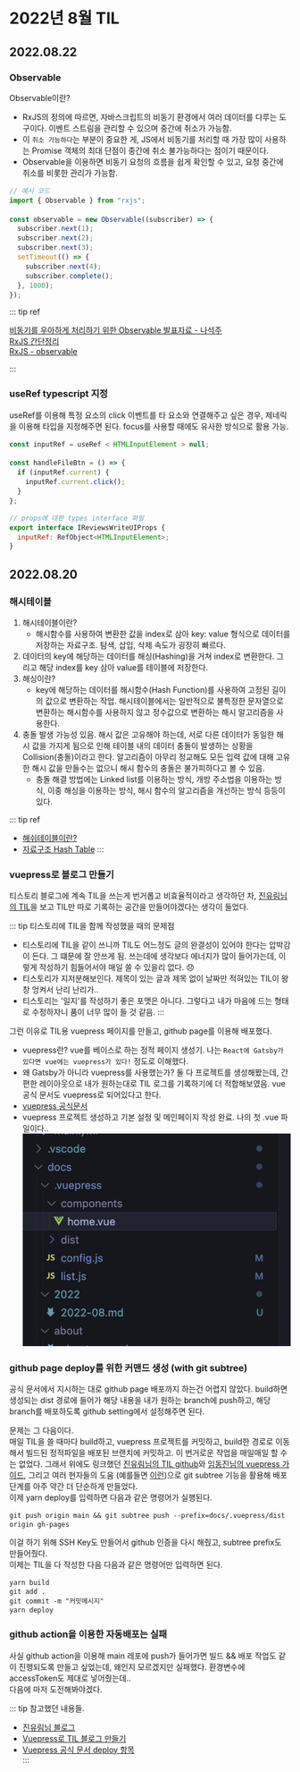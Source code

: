 # 2022년 8월 TIL

## 2022.08.22

### Observable

Observable이란?

- RxJS의 정의에 따르면, 자바스크립트의 비동기 환경에서 여러 데이터를 다루는 도구이다. 이벤트 스트림을 관리할 수 있으며 중간에 취소가 가능함.
- 이 `취소 가능하다`는 부분이 중요한 게, JS에서 비동기를 처리할 때 가장 많이 사용하는 Promise 객체의 최대 단점이 중간에 취소 불가능하다는 점이기 때문이다.
- Observable을 이용하면 비동기 요청의 흐름을 쉽게 확인할 수 있고, 요청 중간에 취소를 비롯한 관리가 가능함.

```js
// 예시 코드
import { Observable } from "rxjs";

const observable = new Observable((subscriber) => {
  subscriber.next(1);
  subscriber.next(2);
  subscriber.next(3);
  setTimeout(() => {
    subscriber.next(4);
    subscriber.complete();
  }, 1000);
});
```

::: tip ref

[비동기를 우아하게 처리하기 위한 Observable 발표자료 - 나석주](https://slides.com/seokjume/observable#/1-title)  
[RxJS 간단정리](https://pks2974.medium.com/rxjs-%EA%B0%84%EB%8B%A8%EC%A0%95%EB%A6%AC-41f67c37e028)  
[RxJS - observable](https://rxjs.dev/guide/observable)

:::

### useRef typescript 지정

useRef를 이용해 특정 요소의 click 이벤트를 타 요소와 연결해주고 싶은 경우, 제네릭을 이용해 타입을 지정해주면 된다. focus를 사용할 때에도 유사한 방식으로 활용 가능.

```js
const inputRef = useRef < HTMLInputElement > null;

const handleFileBtn = () => {
  if (inputRef.current) {
    inputRef.current.click();
  }
};
```

```js
// props에 대한 types interface 파일
export interface IReviewsWriteUIProps {
  inputRef: RefObject<HTMLInputElement>;
}
```

## 2022.08.20

### 해시테이블

1. 해시테이블이란?
   - 해시함수를 사용하여 변환한 값을 index로 삼아 key: value 형식으로 데이터를 저장하는 자료구조. 탐색, 삽입, 삭제 속도가 굉장히 빠르다.
2. 데이터의 key에 해당하는 데이터를 해싱(Hashing)을 거쳐 index로 변환한다. 그리고 해당 index를 key 삼아 value를 테이블에 저장한다.
3. 해싱이란?
   - key에 해당하는 데이터를 해시함수(Hash Function)를 사용하여 고정된 길이의 값으로 변환하는 작업. 해시테이블에서는 일반적으로 불특정한 문자열으로 변환하는 해시함수를 사용하지 않고 정수값으로 변환하는 해시 알고리즘을 사용한다.
4. 충돌 발생 가능성 있음. 해시 값은 고유해야 하는데, 서로 다른 데이터가 동일한 해시 값을 가지게 됨으로 인해 테이블 내의 데이터 충돌이 발생하는 상황을 Collision(충돌)이라고 한다. 알고리즘이 아무리 정교해도 모든 입력 값에 대해 고유한 해시 값을 만들수는 없으니 해시 함수의 충돌은 불가피하다고 볼 수 있음.
   - 충돌 해결 방법에는 Linked list를 이용하는 방식, 개방 주소법을 이용하는 방식, 이중 해싱을 이용하는 방식, 해시 함수의 알고리즘을 개선하는 방식 등등이 있다.

::: tip ref

- [해쉬테이블이란?](https://baeharam.netlify.app/posts/data%20structure/hash-table)
- [자료구조 Hash Table](https://luyin.tistory.com/191)
  :::

### vuepress로 블로그 만들기

티스토리 블로그에 계속 TIL을 쓰는게 번거롭고 비효율적이라고 생각하던 차, [진유림님의 TIL](http://milooy.github.io/TIL/)을 보고 TIL만 따로 기록하는 공간을 만들어야겠다는 생각이 들었다.

::: tip 티스토리에 TIL을 함께 작성했을 때의 문제점

- 티스토리에 TIL을 같이 쓰니까 TIL도 어느정도 글의 완결성이 있어야 한다는 압박감이 든다. 그 떄문에 잘 안쓰게 됨. 쓰는데에 생각보다 에너지가 많이 들어가는데, 이렇게 작성하기 힘들어서야 매일 쓸 수 있을리 없다. 😞
- 티스토리가 지저분해보인다. 제목이 있는 글과 제목 없이 날짜만 적혀있는 TIL이 왕창 엉켜서 난리 난리가..
- 티스토리는 '일지'를 작성하기 좋은 포맷은 아니다. 그렇다고 내가 마음에 드는 형태로 수정하자니 품이 너무 많이 들 것 같음.
  :::

그런 이유로 TIL용 vuepress 페이지를 만들고, github page를 이용해 배포했다.

- vuepress란? vue를 베이스로 하는 정적 페이지 생성기. 나는 `React에 Gatsby가 있다면 vue에는 vuepress가 있다!` 정도로 이해했다.
- 왜 Gatsby가 아니라 vuepress를 사용했는가? 둘 다 프로젝트를 생성해봤는데, 간편한 레이아웃으로 내가 원하는대로 TIL 로그를 기록하기에 더 적합해보였음. vue 공식 문서도 vuepress로 되어있다고 한다.
- [vuepress 공식문서](https://vuepress.vuejs.org/)
- vuepress 프로젝트 생성하고 기본 설정 및 메인페이지 작성 완료. 나의 첫 .vue 파일이다..  
  ![220820](../../public//220820.png)

### github page deploy를 위한 커맨드 생성 (with git subtree)

공식 문서에서 지시하는 대로 github page 배포까지 하는건 어렵지 않았다. build하면 생성되는 dist 경로에 들어가 해당 내용을 내가 원하는 branch에 push하고, 해당 branch를 배포하도록 github setting에서 설정해주면 된다.

문제는 그 다음이다.  
매일 TIL을 쓸 때마다 build하고, vuepress 프로젝트를 커밋하고, build한 경로로 이동해서 빌드된 정적파일을 배포된 브랜치에 커밋하고. 이 번거로운 작업을 매일매일 할 수는 없었다.
그래서 위에도 링크했던 [진유림님의 TIL github](https://github.com/milooy/TIL)와 [임동진님의 vuepress 가이드](https://limdongjin.github.io/vuejs/vuepress/), 그리고 여러 현자들의 도움 (예를들면 [이런](https://www.three-snakes.com/git/git-subtree))으로 git subtree 기능을 활용해 배포 단계를 아주 약간 더 단순하게 만들었다.  
이제 yarn deploy를 입력하면 다음과 같은 명령어가 실행된다.

```
git push origin main && git subtree push --prefix=docs/.vuepress/dist origin gh-pages
```

이걸 하기 위해 SSH Key도 만들어서 github 인증을 다시 해줬고, subtree prefix도 만들어줬다.  
이제는 TIL을 다 작성한 다음 다음과 같은 명령어만 입력하면 된다.

```
yarn build
git add .
git commit -m "커밋메시지"
yarn deploy
```

### github action을 이용한 자동배포는 실패

사실 github action을 이용해 main 레포에 push가 들어가면 빌드 && 배포 작업도 같이 진행되도록 만들고 싶었는데, 왜인지 모르겠지만 실패했다. 환경변수에 accessToken도 제대로 넣어줬는데..  
다음에 마저 도전해봐야겠다.

::: tip 참고했던 내용들.

- [진유림님 블로그](https://milooy.wordpress.com/2020/07/28/github-actions%eb%a1%9c-vuepress-%eb%b0%b0%ed%8f%ac%ed%95%98%ea%b8%b0/)
- [Vuepress로 TIL 블로그 만들기](https://velog.io/@mulgyeol/GitHub-Actions%EB%A1%9C-Vuepress-%EB%B0%B0%ED%8F%AC%ED%95%98%EA%B8%B0)
- [Vuepress 공식 문서 deploy 항목](https://vuepress.vuejs.org/guide/deploy.html#github-pages)  
  :::
